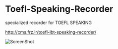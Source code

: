 Toefl-Speaking-Recorder
=======================

specialized recorder for TOEFL SPEAKING

http://cms.frz.ir/toefl-ibt-speaking-recorder/

![ScreenShot](http://frz.ir/dl/projects/TSR/screenshot.png)
